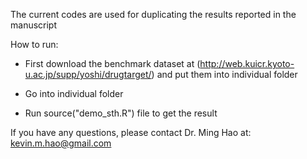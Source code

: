 The current codes are used for duplicating the results reported in the manuscript

How to run:

- First download the benchmark dataset at (http://web.kuicr.kyoto-u.ac.jp/supp/yoshi/drugtarget/) and put them into individual folder

- Go into individual folder

- Run source("demo_sth.R") file to get the result


If you have any questions, please contact Dr. Ming Hao at: kevin.m.hao@gmail.com
